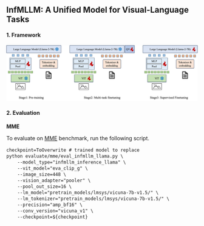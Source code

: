 ## InfMLLM: A Unified Model for Visual-Language Tasks


#### 1. Framework
![](docs/pipeline.png)


#### 2. Evaluation

**MME**

To evaluate on [MME](https://github.com/BradyFU/Awesome-Multimodal-Large-Language-Models/tree/Evaluation) benchmark, run the following script.

```
checkpoint=ToOverwrite # trained model to replace
python evaluate/mme/eval_infmllm_llama.py \
    --model_type="infmllm_inference_llama" \
    --vit_model="eva_clip_g" \
    --image_size=448 \
    --vision_adapter="pooler" \
    --pool_out_size=16 \
    --lm_model="pretrain_models/lmsys/vicuna-7b-v1.5/" \
    --lm_tokenizer="pretrain_models/lmsys/vicuna-7b-v1.5/" \
    --precision="amp_bf16" \
    --conv_version="vicuna_v1" \
    --checkpoint=${checkpoint}    
```